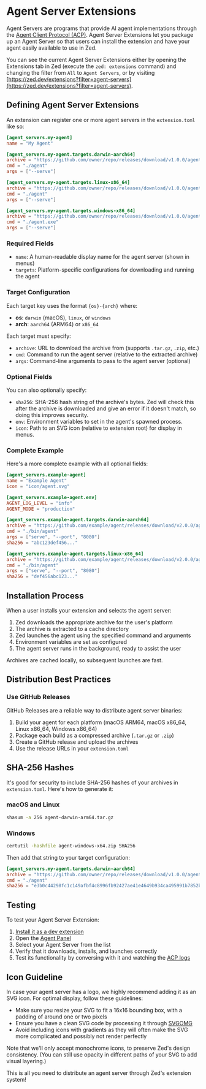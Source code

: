# Agent Server Extensions

Agent Servers are programs that provide AI agent implementations through the [Agent Client Protocol (ACP)](https://agentclientprotocol.com). Agent Server Extensions let you package up an Agent Server so that users can install the extension and have your agent easily available to use in Zed.

You can see the current Agent Server Extensions either by opening the Extensions tab in Zed (execute the `zed: extensions` command) and changing the filter from `All` to `Agent Servers`, or by visiting [https://zed.dev/extensions?filter=agent-servers](https://zed.dev/extensions?filter=agent-servers).

## Defining Agent Server Extensions

An extension can register one or more agent servers in the `extension.toml` like so:

```toml
[agent_servers.my-agent]
name = "My Agent"

[agent_servers.my-agent.targets.darwin-aarch64]
archive = "https://github.com/owner/repo/releases/download/v1.0.0/agent-darwin-arm64.tar.gz"
cmd = "./agent"
args = ["--serve"]

[agent_servers.my-agent.targets.linux-x86_64]
archive = "https://github.com/owner/repo/releases/download/v1.0.0/agent-linux-x64.tar.gz"
cmd = "./agent"
args = ["--serve"]

[agent_servers.my-agent.targets.windows-x86_64]
archive = "https://github.com/owner/repo/releases/download/v1.0.0/agent-windows-x64.zip"
cmd = "./agent.exe"
args = ["--serve"]
```

### Required Fields

- `name`: A human-readable display name for the agent server (shown in menus)
- `targets`: Platform-specific configurations for downloading and running the agent

### Target Configuration

Each target key uses the format `{os}-{arch}` where:

- **os**: `darwin` (macOS), `linux`, or `windows`
- **arch**: `aarch64` (ARM64) or `x86_64`

Each target must specify:

- `archive`: URL to download the archive from (supports `.tar.gz`, `.zip`, etc.)
- `cmd`: Command to run the agent server (relative to the extracted archive)
- `args`: Command-line arguments to pass to the agent server (optional)

### Optional Fields

You can also optionally specify:

- `sha256`: SHA-256 hash string of the archive's bytes. Zed will check this after the archive is downloaded and give an error if it doesn't match, so doing this improves security.
- `env`: Environment variables to set in the agent's spawned process.
- `icon`: Path to an SVG icon (relative to extension root) for display in menus.

### Complete Example

Here's a more complete example with all optional fields:

```toml
[agent_servers.example-agent]
name = "Example Agent"
icon = "icon/agent.svg"

[agent_servers.example-agent.env]
AGENT_LOG_LEVEL = "info"
AGENT_MODE = "production"

[agent_servers.example-agent.targets.darwin-aarch64]
archive = "https://github.com/example/agent/releases/download/v2.0.0/agent-darwin-arm64.tar.gz"
cmd = "./bin/agent"
args = ["serve", "--port", "8080"]
sha256 = "abc123def456..."

[agent_servers.example-agent.targets.linux-x86_64]
archive = "https://github.com/example/agent/releases/download/v2.0.0/agent-linux-x64.tar.gz"
cmd = "./bin/agent"
args = ["serve", "--port", "8080"]
sha256 = "def456abc123..."
```

## Installation Process

When a user installs your extension and selects the agent server:

1. Zed downloads the appropriate archive for the user's platform
2. The archive is extracted to a cache directory
3. Zed launches the agent using the specified command and arguments
4. Environment variables are set as configured
5. The agent server runs in the background, ready to assist the user

Archives are cached locally, so subsequent launches are fast.

## Distribution Best Practices

### Use GitHub Releases

GitHub Releases are a reliable way to distribute agent server binaries:

1. Build your agent for each platform (macOS ARM64, macOS x86_64, Linux x86_64, Windows x86_64)
2. Package each build as a compressed archive (`.tar.gz` or `.zip`)
3. Create a GitHub release and upload the archives
4. Use the release URLs in your `extension.toml`

## SHA-256 Hashes

It's good for security to include SHA-256 hashes of your archives in `extension.toml`. Here's how to generate it:

### macOS and Linux

```bash
shasum -a 256 agent-darwin-arm64.tar.gz
```

### Windows

```bash
certutil -hashfile agent-windows-x64.zip SHA256
```

Then add that string to your target configuration:

```toml
[agent_servers.my-agent.targets.darwin-aarch64]
archive = "https://github.com/owner/repo/releases/download/v1.0.0/agent-darwin-arm64.tar.gz"
cmd = "./agent"
sha256 = "e3b0c44298fc1c149afbf4c8996fb92427ae41e4649b934ca495991b7852b855"
```

## Testing

To test your Agent Server Extension:

1. [Install it as a dev extension](./developing-extensions.md#developing-an-extension-locally)
2. Open the [Agent Panel](../ai/agent-panel.md)
3. Select your Agent Server from the list
4. Verify that it downloads, installs, and launches correctly
5. Test its functionality by conversing with it and watching the [ACP logs](../ai/external-agents.md#debugging-agents)

## Icon Guideline

In case your agent server has a logo, we highly recommend adding it as an SVG icon.
For optimal display, follow these guidelines:

- Make sure you resize your SVG to fit a 16x16 bounding box, with a padding of around one or two pixels
- Ensure you have a clean SVG code by processing it through [SVGOMG](https://jakearchibald.github.io/svgomg/)
- Avoid including icons with gradients as they will often make the SVG more complicated and possibly not render perfectly


Note that we'll only accept monochrome icons, to preserve Zed's design consistency. (You can still use opacity in different paths of your SVG to add visual layering.)

This is all you need to distribute an agent server through Zed's extension system!
